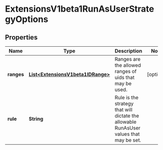 
# ExtensionsV1beta1RunAsUserStrategyOptions

## Properties
Name | Type | Description | Notes
------------ | ------------- | ------------- | -------------
**ranges** | [**List&lt;ExtensionsV1beta1IDRange&gt;**](ExtensionsV1beta1IDRange.md) | Ranges are the allowed ranges of uids that may be used. |  [optional]
**rule** | **String** | Rule is the strategy that will dictate the allowable RunAsUser values that may be set. | 



